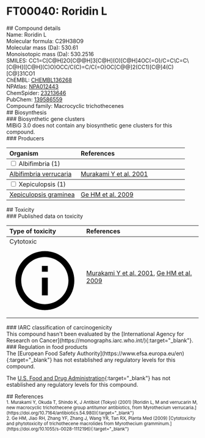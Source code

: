 
# FT00040: Roridin L
<div class="molecule_image" style="float:left">
<img data-smiles= CC1=C[C@H]2O[C@@H]3[C@H](O)[C@H]4OC(=O)/C=C\C=C\[C@H]([C@H](C)O)OCC/C(C)=C/C(=O)OC[C@@]2(CC1)[C@]4(C)[C@]31CO1 data-smiles-options="{ 'width': 350, 'height': 350 }" />
</div>
## Compound details
<div style="overflow:hidden">
Name: Roridin L<br>
Molecular formula: C29H38O9<br>
Molecular mass (Da): 530.61<br>
Monoisotopic mass (Da): 530.2516<br>
<div class="break_all">
SMILES: CC1=C[C@H]2O[C@@H]3[C@H](O)[C@H]4OC(=O)/C=C\C=C\[C@H]([C@H](C)O)OCC/C(C)=C/C(=O)OC[C@@]2(CC1)[C@]4(C)[C@]31CO1<br>
</div>
        ChEMBL: <a href=https://www.ebi.ac.uk/chembl/compound_report_card/CHEMBL136268 target="_blank">CHEMBL136268</a><br>
        NPAtlas: <a href=https://www.npatlas.org/explore/compounds/NPA012443 target="_blank">NPA012443</a><br>
        ChemSpider: <a href=https://www.chemspider.com/Chemical-Structure.23213646.html target="_blank">23213646</a><br>
        PubChem: <a href=https://pubchem.ncbi.nlm.nih.gov/compound/139586559 target="_blank">139586559</a><br>
    Compound family: Macrocyclic trichothecenes<br>
</div>

<div markdown="block" class="section">
## Biosynthesis
<div markdown="block" class="subsection">
### Biosynthetic gene clusters
<div markdown="block" class="indented_block">
MIBiG 3.0 does not contain any biosynthetic gene clusters for this compound.
</div>
</div>

<div markdown="block" class="subsection">
### Producers
<table>
<thead>
<tr>
<th style="text-align: left;" role="columnheader" width="40%" data-sort-default>Organism</th>
<th style="text-align: left;" role="columnheader" width="60%">References</th>
</tr>
</thead>
        <tbody class="header">
        <tr>
        <td style="text-align: left;" colspan="2">
        <input type="checkbox" data-toggle="toggle" id=Albifimbria>
        <label for=Albifimbria>Albifimbria (1)</label>
        </td>
        </tr>
        </tbody>
        <tbody class="hide">
                <tr>
                <td style="text-align: left;"><a href="https://www.ncbi.nlm.nih.gov/Taxonomy/Browser/wwwtax.cgi?mode=Info&id=1859699" target="_blank">Albifimbria verrucaria</a></td>
                <td style="text-align: left;"><a href="#REF00461">Murakami Y et al. 2001</a></td>
                </tr>
        </tbody>
        <tbody class="header">
        <tr>
        <td style="text-align: left;" colspan="2">
        <input type="checkbox" data-toggle="toggle" id=Xepiculopsis>
        <label for=Xepiculopsis>Xepiculopsis (1)</label>
        </td>
        </tr>
        </tbody>
        <tbody class="hide">
                <tr>
                <td style="text-align: left;"><a href="https://www.ncbi.nlm.nih.gov/Taxonomy/Browser/wwwtax.cgi?mode=Info&id=226117" target="_blank">Xepiculopsis graminea</a></td>
                <td style="text-align: left;"><a href="#REF00470">Ge HM et al. 2009</a></td>
                </tr>
        </tbody>
</table>
</div>
</div>

<div markdown="block" class="section">
## Toxicity
<div markdown="block" class="subsection">
### Published data on toxicity
<table>
<thead>
<tr>
<th style="text-align: left;" role="columnheader" width="40%" data-sort-default>Type of toxicity</th>
<th style="text-align: left;" role="columnheader" width="60%">References</th>
</tr>
</thead>
<tbody>
<tr>
<td style="text-align: left;">Cytotoxic <span class="twemoji" title="Toxic to cells"><svg xmlns="http://www.w3.org/2000/svg" viewBox="0 0 24 24"><path d="M11 9h2V7h-2m1 13c-4.41 0-8-3.59-8-8s3.59-8 8-8 8 3.59 8 8-3.59 8-8 8m0-18A10 10 0 0 0 2 12a10 10 0 0 0 10 10 10 10 0 0 0 10-10A10 10 0 0 0 12 2m-1 15h2v-6h-2v6Z"></path></svg></span></td>
<td style="text-align: left;"><a href="#REF00461">Murakami Y et al. 2001</a>, <a href="#REF00470">Ge HM et al. 2009</a></td>
</tr>
</tbody>
</table>
</div>

<div markdown="block" class="subsection">
### IARC classification of carcinogenicity
<div markdown="block" class="indented_block">
This compound hasn't been evaluated by the [International Agency for Research on Cancer](https://monographs.iarc.who.int/){:target="_blank"}.<br>
</div>
</div>

<div markdown="block" class="subsection">
### Regulation in food products
<div markdown="block" class="indented_block">
The [European Food Safety Authority](https://www.efsa.europa.eu/en){:target="_blank"} has not established any regulatory levels for this compound. <br>

The [U.S. Food and Drug Administration](https://www.fda.gov/){:target="_blank"} has not established any regulatory levels for this compound. <br>

</div>
</div>

</div>

<div markdown="block" class="section">
## References
<div markdown="block" style="font-size: smaller;">
<span id=REF00461>
1. Murakami Y, Okuda T, Shindo K, J Antibiot (Tokyo) (2001) [Roridin L, M and verrucarin M, new macrocyclic trichothecene group antitumor antibiotics, from Myrothecium verrucaria.](https://doi.org/10.7164/antibiotics.54.980){:target="_blank"}<br>
</span>

<span id=REF00470>
2. Ge HM, Jiao RH, Zhang YF, Zhang J, Wang YR, Tan RX, Planta Med (2009) [Cytotoxicity and phytotoxicity of trichothecene macrolides from Myrothecium gramminum.](https://doi.org/10.1055/s-0028-1112196){:target="_blank"}<br>
</span>

</div>
</div>

<script type="text/javascript" src="https://unpkg.com/smiles-drawer@2.0.1/dist/smiles-drawer.min.js"></script>
<script>
    SmiDrawer.apply();
</script>